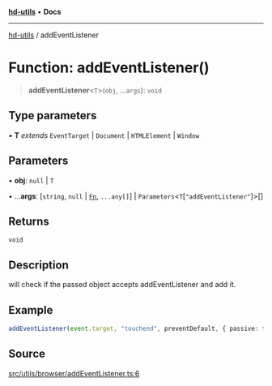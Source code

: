 [**hd-utils**](../README.md) • **Docs**

***

[hd-utils](../globals.md) / addEventListener

# Function: addEventListener()

> **addEventListener**\<`T`\>(`obj`, ...`args`): `void`

## Type parameters

• **T** *extends* `EventTarget` \| `Document` \| `HTMLElement` \| `Window`

## Parameters

• **obj**: `null` \| `T`

• ...**args**: [`string`, `null` \| [`Fn`](../type-aliases/Fn.md), `...any[]`] \| `Parameters`\<`T`\[`"addEventListener"`\]\>[]

## Returns

`void`

## Description

will check if the passed object accepts addEventListener and add it.

## Example

```ts
addEventListener(event.target, "touchend", preventDefault, { passive: false });
```

## Source

[src/utils/browser/addEventListener.ts:6](https://github.com/AhmadHddad/h-utils/blob/f7bb9ae71f981ffef49079271b9540862594b7e6/src/utils/browser/addEventListener.ts#L6)
